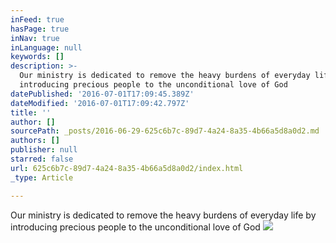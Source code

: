 ```yaml
---
inFeed: true
hasPage: true
inNav: true
inLanguage: null
keywords: []
description: >-
  Our ministry is dedicated to remove the heavy burdens of everyday life by
  introducing precious people to the unconditional love of God
datePublished: '2016-07-01T17:09:45.389Z'
dateModified: '2016-07-01T17:09:42.797Z'
title: ''
author: []
sourcePath: _posts/2016-06-29-625c6b7c-89d7-4a24-8a35-4b66a5d8a0d2.md
authors: []
publisher: null
starred: false
url: 625c6b7c-89d7-4a24-8a35-4b66a5d8a0d2/index.html
_type: Article

---
```

Our ministry is dedicated to remove the heavy burdens of everyday life by introducing precious people to the unconditional love of God
![](https://the-grid-user-content.s3-us-west-2.amazonaws.com/b7776cdc-8fc1-485f-8c5a-07b10830309e.jpg)